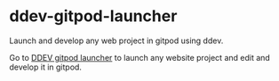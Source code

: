 # ddev-gitpod-launcher
Launch and develop any web project in gitpod using ddev.

Go to [DDEV gitpod launcher](https://drud.github.io/ddev-gitpod-launcher/) to launch any website project and edit and develop it in gitpod.
